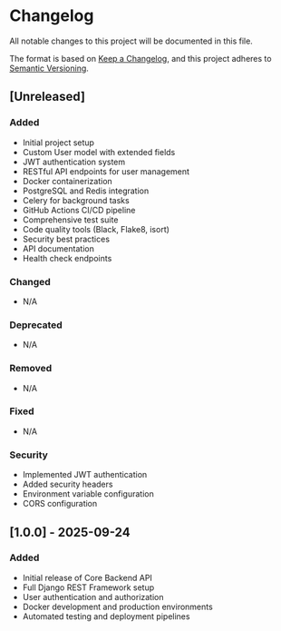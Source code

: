 # Changelog

All notable changes to this project will be documented in this file.

The format is based on [Keep a Changelog](https://keepachangelog.com/en/1.0.0/),
and this project adheres to [Semantic Versioning](https://semver.org/spec/v2.0.0.html).

## [Unreleased]

### Added
- Initial project setup
- Custom User model with extended fields
- JWT authentication system
- RESTful API endpoints for user management
- Docker containerization
- PostgreSQL and Redis integration
- Celery for background tasks
- GitHub Actions CI/CD pipeline
- Comprehensive test suite
- Code quality tools (Black, Flake8, isort)
- Security best practices
- API documentation
- Health check endpoints

### Changed
- N/A

### Deprecated
- N/A

### Removed
- N/A

### Fixed
- N/A

### Security
- Implemented JWT authentication
- Added security headers
- Environment variable configuration
- CORS configuration

## [1.0.0] - 2025-09-24

### Added
- Initial release of Core Backend API
- Full Django REST Framework setup
- User authentication and authorization
- Docker development and production environments
- Automated testing and deployment pipelines
